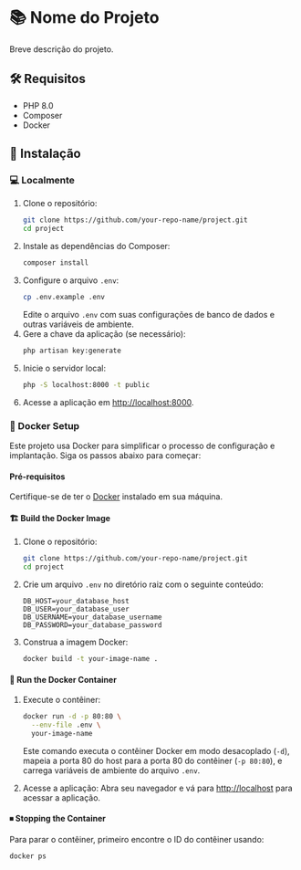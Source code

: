 # 📚 Nome do Projeto

Breve descrição do projeto.

## 🛠 Requisitos

- PHP 8.0
- Composer
- Docker

## 🚀 Instalação

### 💻 Localmente

1. Clone o repositório:
    ```bash
    git clone https://github.com/your-repo-name/project.git
    cd project
    ```
2. Instale as dependências do Composer:
    ```bash
    composer install
    ```
3. Configure o arquivo `.env`:
    ```bash
    cp .env.example .env
    ```
    Edite o arquivo `.env` com suas configurações de banco de dados e outras variáveis de ambiente.
4. Gere a chave da aplicação (se necessário):
    ```bash
    php artisan key:generate
    ```
5. Inicie o servidor local:
    ```bash
    php -S localhost:8000 -t public
    ```
6. Acesse a aplicação em [http://localhost:8000](http://localhost:8000).

### 🐋 Docker Setup

Este projeto usa Docker para simplificar o processo de configuração e implantação. Siga os passos abaixo para começar:

#### Pré-requisitos

Certifique-se de ter o [Docker](https://www.docker.com/products/docker-desktop) instalado em sua máquina.

#### 🏗 Build the Docker Image

1. Clone o repositório:
    ```bash
    git clone https://github.com/your-repo-name/project.git
    cd project
    ```
2. Crie um arquivo `.env` no diretório raiz com o seguinte conteúdo:
    ```env
    DB_HOST=your_database_host
    DB_USER=your_database_user
    DB_USERNAME=your_database_username
    DB_PASSWORD=your_database_password
    ```
3. Construa a imagem Docker:
    ```bash
    docker build -t your-image-name .
    ```

#### 🏃 Run the Docker Container

1. Execute o contêiner:
    ```bash
    docker run -d -p 80:80 \
      --env-file .env \
      your-image-name
    ```
    Este comando executa o contêiner Docker em modo desacoplado (`-d`), mapeia a porta 80 do host para a porta 80 do contêiner (`-p 80:80`), e carrega variáveis de ambiente do arquivo `.env`.

2. Acesse a aplicação:
    Abra seu navegador e vá para [http://localhost](http://localhost) para acessar a aplicação.

#### ⏹ Stopping the Container

Para parar o contêiner, primeiro encontre o ID do contêiner usando:
```bash
docker ps
